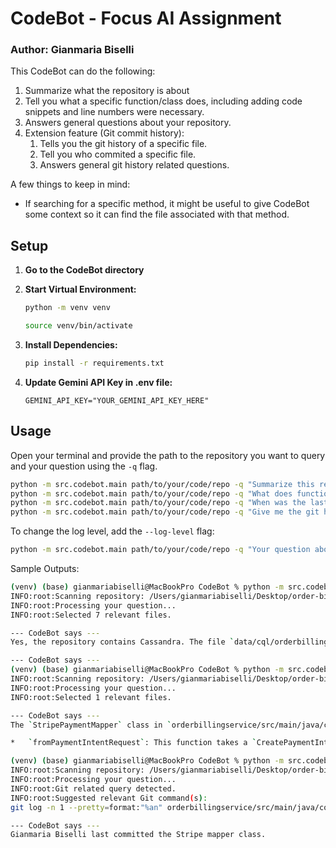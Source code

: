 # CodeBot - Focus AI Assignment
### Author: Gianmaria Biselli

This CodeBot can do the following:
1. Summarize what the repository is about
2. Tell you what a specific function/class does, including adding code snippets and line numbers were necessary.
3. Answers general questions about your repository.
4. Extension feature (Git commit history):
   1. Tells you the git history of a specific file. 
   2. Tell you who commited a specific file. 
   3. Answers general git history related questions.

A few things to keep in mind:
- If searching for a specific method, it might be useful to give CodeBot some context so it can find the file associated with that method.

## Setup

1.  **Go to the CodeBot directory**

2.  **Start Virtual Environment:**
    ```bash
    python -m venv venv

    source venv/bin/activate
    ```

3.  **Install Dependencies:**
    ```bash
    pip install -r requirements.txt
    ```

4.  **Update Gemini API Key in .env file:**
    ```env
    GEMINI_API_KEY="YOUR_GEMINI_API_KEY_HERE"
    ```

## Usage

Open your terminal and provide the path to the repository you want to query and your question using the `-q` flag.

```bash
python -m src.codebot.main path/to/your/code/repo -q "Summarize this repo. Be detailed."
python -m src.codebot.main path/to/your/code/repo -q "What does function X do in Y class/file?"
python -m src.codebot.main path/to/your/code/repo -q "When was the last commit of the X java file?"
python -m src.codebot.main path/to/your/code/repo -q "Give me the git history of the X java file?"
```

To change the log level, add the `--log-level` flag:

```bash
python -m src.codebot.main path/to/your/code/repo -q "Your question about the code?" --log-level {INFO, DEBUG, ERROR}
```

Sample Outputs:
```bash
(venv) (base) gianmariabiselli@MacBookPro CodeBot % python -m src.codebot.main /Users/gianmariabiselli/Desktop/order-billing-service -q "Does this repo have Cassandra?"
INFO:root:Scanning repository: /Users/gianmariabiselli/Desktop/order-billing-service
INFO:root:Processing your question...
INFO:root:Selected 7 relevant files.

--- CodeBot says ---
Yes, the repository contains Cassandra. The file `data/cql/orderbillingservice/0.0/002_create_transaction_by_transaction_id_table.cql` creates a table, implying the use of a database, and the `data/cql/orderbillingservice/keyspace.cql` file creates a keyspace, which is a concept used in Cassandra. These files suggest the presence of Cassandra in this repository.
```

```bash
--- CodeBot says ---
(venv) (base) gianmariabiselli@MacBookPro CodeBot % python -m src.codebot.main /Users/gianmariabiselli/Desktop/order-billing-service -q "What functions does StripePaymentMapper have? list them and explain it"
INFO:root:Scanning repository: /Users/gianmariabiselli/Desktop/order-billing-service
INFO:root:Processing your question...
INFO:root:Selected 1 relevant files.

--- CodeBot says ---
The `StripePaymentMapper` class in `orderbillingservice/src/main/java/com/tabloapp/orderbillingservice/service/mapper/StripePaymentMapper.java` has one function:

*   `fromPaymentIntentRequest`: This function takes a `CreatePaymentIntent` object and a `serviceFeePercentage` as input. It calculates the service fee amount based on the subtotal in the `CreatePaymentIntent` object.  It then returns a `PaymentIntentCreateParams` object, setting the amount, currency, payment method, application fee amount, and transfer data based on the input. The `setDestination` in transfer data is set using `createPaymentIntent.getStripeAccountId()` as seen on line 21.
```

```bash
(venv) (base) gianmariabiselli@MacBookPro CodeBot % python -m src.codebot.main /Users/gianmariabiselli/Desktop/order-billing-service -q "Who last commited the stripe mapper class?"
INFO:root:Scanning repository: /Users/gianmariabiselli/Desktop/order-billing-service
INFO:root:Processing your question...
INFO:root:Git related query detected.
INFO:root:Suggested relevant Git command(s):
git log -n 1 --pretty=format:"%an" orderbillingservice/src/main/java/com/tabloapp/orderbillingservice/service/mapper/StripePaymentMapper.java

--- CodeBot says ---
Gianmaria Biselli last committed the Stripe mapper class.
```
